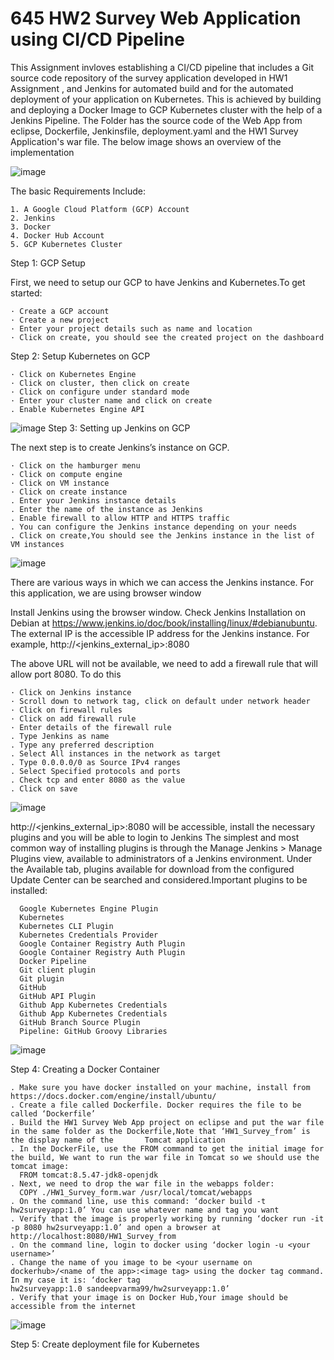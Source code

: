 # 645 HW2 Survey Web Application using CI/CD Pipeline
This Assignment invloves establishing a CI/CD pipeline that includes a Git source code repository of the survey application developed in HW1 Assignment , and Jenkins for automated build and for the automated deployment of your application on Kubernetes. This is achieved by building and deploying a Docker Image to GCP Kubernetes cluster with the help of a Jenkins Pipeline.
The Folder has the source code of the Web App from eclipse, Dockerfile, Jenkinsfile, deployment.yaml and the HW1 Survey Application's war file.
The below image shows an overview of the implementation

![image](https://user-images.githubusercontent.com/32533425/198972473-9fd57b50-3ca4-4d66-a7d8-62386478b7a9.png)

The basic Requirements Include:

    1. A Google Cloud Platform (GCP) Account
    2. Jenkins
    3. Docker
    4. Docker Hub Account
    5. GCP Kubernetes Cluster
Step 1: GCP Setup

First, we need to setup our GCP to have Jenkins and Kubernetes.To get started:

    · Create a GCP account
    · Create a new project
    · Enter your project details such as name and location
    · Click on create, you should see the created project on the dashboard
 
Step 2: Setup Kubernetes on GCP

    · Click on Kubernetes Engine 
    · Click on cluster, then click on create
    · Click on configure under standard mode
    · Enter your cluster name and click on create
    . Enable Kubernetes Engine API
![image](https://user-images.githubusercontent.com/32533425/198981692-0515afd3-fa1b-4fa3-ad79-9626a04f9356.png)
Step 3: Setting up Jenkins on GCP

The next step is to create Jenkins’s instance on GCP.

    · Click on the hamburger menu
    · Click on compute engine
    · Click on VM instance
    · Click on create instance
    . Enter your Jenkins instance details
    . Enter the name of the instance as Jenkins
    . Enable firewall to allow HTTP and HTTPS traffic
    . You can configure the Jenkins instance depending on your needs
    . Click on create,You should see the Jenkins instance in the list of VM instances
![image](https://user-images.githubusercontent.com/32533425/198983632-6cd925a0-3a77-403a-894e-07adf5a96133.png)

There are various ways in which we can access the Jenkins instance. For this application, we are using browser window

Install Jenkins using the browser window. Check Jenkins Installation on Debian at https://www.jenkins.io/doc/book/installing/linux/#debianubuntu.
The external IP is the accessible IP address for the Jenkins instance. For example, http://<jenkins_external_ip>:8080

The above URL will not be available, we need to add a firewall rule that will allow port 8080. To do this

    · Click on Jenkins instance
    · Scroll down to network tag, click on default under network header
    · Click on firewall rules
    · Click on add firewall rule
    · Enter details of the firewall rule
    . Type Jenkins as name
    . Type any preferred description
    . Select All instances in the network as target
    . Type 0.0.0.0/0 as Source IPv4 ranges
    . Select Specified protocols and ports
    . Check tcp and enter 8080 as the value
    . Click on save
![image](https://user-images.githubusercontent.com/32533425/198984161-375a78bd-3ca7-4a2f-ae43-2b61fa9c6c28.png)


http://<jenkins_external_ip>:8080 will be accessible, install the necessary plugins and you will be able to login to Jenkins
The simplest and most common way of installing plugins is through the Manage Jenkins > Manage Plugins view, available to administrators of a Jenkins environment.
Under the Available tab, plugins available for download from the configured Update Center can be searched and considered.Important plugins to be installed:

      Google Kubernetes Engine Plugin
      Kubernetes
      Kubernetes CLI Plugin
      Kubernetes Credentials Provider
      Google Container Registry Auth Plugin
      Google Container Registry Auth Plugin
      Docker Pipeline
      Git client plugin
      Git plugin
      GitHub
      GitHub API Plugin
      Github App Kubernetes Credentials
      Github App Kubernetes Credentials
      GitHub Branch Source Plugin
      Pipeline: GitHub Groovy Libraries
      
![image](https://user-images.githubusercontent.com/32533425/198983852-f49962fd-5b45-42fc-b938-023979529382.png)


Step 4: Creating a Docker Container

    . Make sure you have docker installed on your machine, install from https://docs.docker.com/engine/install/ubuntu/
    . Create a file called Dockerfile. Docker requires the file to be called ‘Dockerfile’
    . Build the HW1 Survey Web App project on eclipse and put the war file in the same folder as the Dockerfile,Note that ‘HW1_Survey_from’ is the display name of the       Tomcat application
    . In the DockerFile, use the FROM command to get the initial image for the build, We want to run the war file in Tomcat so we should use the tomcat image:
      FROM tomcat:8.5.47-jdk8-openjdk
    . Next, we need to drop the war file in the webapps folder:
      COPY ./HW1_Survey_form.war /usr/local/tomcat/webapps
    . On the command line, use this command: ‘docker build -t hw2surveyapp:1.0’ You can use whatever name and tag you want
    . Verify that the image is properly working by running ‘docker run -it -p 8080 hw2surveyapp:1.0’ and open a browser at http://localhost:8080/HW1_Survey_from
    . On the command line, login to docker using ‘docker login -u <your username>’
    . Change the name of you image to be <your username on dockerhub>/<name of the app>:<image tag> using the docker tag command. In my case it is: ‘docker tag   
    hw2surveyapp:1.0 sandeepvarma99/hw2surveyapp:1.0’
    . Verify that your image is on Docker Hub,Your image should be accessible from the internet
    
    
    
![image](https://user-images.githubusercontent.com/32533425/198989937-4607bb99-4dec-41fe-a967-95ccb8f78b2c.png)


Step 5: Create deployment file for Kubernetes
